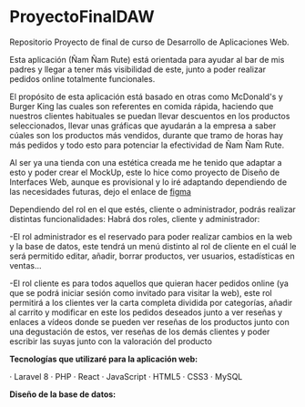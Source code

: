 # ProyectoFinalDAW
Repositorio Proyecto de final de curso de Desarrollo de Aplicaciones Web.

Esta aplicación (Ñam Ñam Rute) está orientada para ayudar al bar de mis padres y llegar a tener más visibilidad de este, junto a poder realizar pedidos online totalmente funcionales.

El propósito de esta aplicación está basado en otras como McDonald's y Burger King las cuales son referentes en comida rápida, haciendo que nuestros clientes habituales se puedan llevar descuentos en los productos seleccionados, llevar unas gráficas que ayudarán a la empresa a saber cúales son los productos más vendidos, durante que tramo de horas hay más pedidos y todo esto para potenciar la efectividad de Ñam Ñam Rute.

Al ser ya una tienda con una estética creada me he tenido que adaptar a esto y poder crear el MockUp, este lo hice como proyecto de Diseño de Interfaces Web, aunque es provisional y lo iré adaptando dependiendo de las necesidades futuras, dejo el enlace de [figma](https://www.figma.com/file/9cdckAUfAHItIrdB3Utxsu/Proyecto-Dise%C3%B1o?node-id=0%3A1&t=ZVcg5bibIT3fKDek-1)

Dependiendo del rol en el que estés, cliente o administrador, podrás realizar distintas funcionalidades:
Habrá dos roles, cliente y administrador: 

-El rol administrador es el reservado para poder realizar cambios en la web y la base de datos, este tendrá un menú distinto al rol de cliente en el cuál le será permitido editar, añadir, borrar productos, ver usuarios, estadísticas en ventas...

-El rol cliente es para todos aquellos que quieran hacer pedidos online (ya que se podrá iniciar sesión como invitado para visitar la web), este rol permitirá a los clientes ver la carta completa dividida por categorías, añadir al carrito y modificar en este los pedidos deseados junto a ver reseñas y enlaces a vídeos donde se pueden ver reseñas de los productos junto con una degustación de estos, ver reseñas de los demás clientes y poder escribir las suyas junto con la valoración del producto

**Tecnologías que utilizaré para la aplicación web:**

· Laravel 8 · PHP · React · JavaScript · HTML5 · CSS3 · MySQL
  
**Diseño de la base de datos:**

